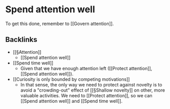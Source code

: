 # Spend attention well
To get this done, remember to [[Govern attention]].



## Backlinks
* [[§Attention]]
	* [[Spend attention well]]
* [[Spend time well]]
	* Given that we have enough attention left ([[Protect attention]], [[Spend attention well]]). 
* [[Curiosity is only bounded by competing motivations]]
	* In that sense, the only way we need to protect against novelty is to avoid a "crowding-out" effect of [[§Shallow novelty]] on other, more valuable activities. We need to [[Protect attention]], so we can [[Spend attention well]] and [[Spend time well]].

<!-- {BearID:7B2D2106-38FC-4706-8F1D-35773E871949-11651-0000CB6105C38087} -->
